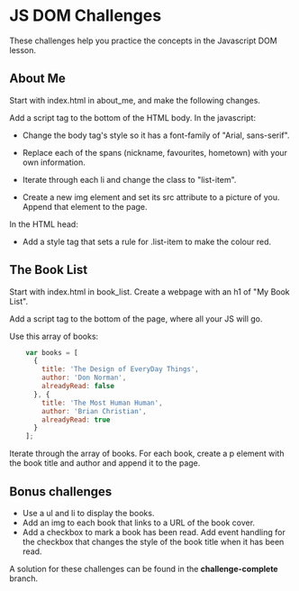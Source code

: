 # JS DOM Challenges

These challenges help you practice the concepts in the Javascript DOM lesson.

## About Me

Start with index.html in about_me, and make the following changes.

Add a script tag to the bottom of the HTML body. In the javascript:
- Change the body tag's style so it has a font-family of "Arial, sans-serif".

- Replace each of the spans (nickname, favourites, hometown) with your own information.

- Iterate through each li and change the class to "list-item".

- Create a new img element and set its src attribute to a picture of you. Append that element to the page.

In the HTML head:
- Add a style tag that sets a rule for .list-item to make the colour red.

## The Book List

Start with index.html in book_list. Create a webpage with an h1 of "My Book List".

Add a script tag to the bottom of the page, where all your JS will go.

Use this array of books:
```javascript
    var books = [
      {
        title: 'The Design of EveryDay Things',
        author: 'Don Norman',
        alreadyRead: false
      }, {
        title: 'The Most Human Human',
        author: 'Brian Christian',
        alreadyRead: true
      }
    ];
```

Iterate through the array of books. For each book, create a p element with the book title and author and append it to the page.

## Bonus challenges
- Use a ul and li to display the books.
- Add an img to each book that links to a URL of the book cover.
- Add a checkbox to mark a book has been read. Add event handling for the checkbox that changes the style of the book title when it has been read.

A solution for these challenges can be found in the **challenge-complete** branch.